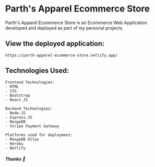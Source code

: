 # Parth's Apparel Ecommerce Store

Parth's Apparel Ecommerce Store is an Ecommerce Web Application developed and deployed as part of my personal projects.


## View the deployed application:
```
https://parth-apparel-ecommerce-store.netlify.app/
```

## Technologies Used:

```
Frontend Technologies:
- HTML
- CSS
- Bootstrap
- React.JS
```
```
Backend Technologies:
- Node.JS
- Express.JS
- MongoDB
- Stripe Payment Gateway
```

```
Platforms used for deployment:
- MongoDB Atlas
- Heroku 
- Netlify
```


##### Thanks 🙂
